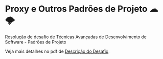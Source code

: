 # Proxy e Outros Padrões de Projeto ☁🌩
Resolução de desafio de Técnicas Avançadas de Desenvolvimento de Software - Padrões de Projeto

Veja mais detalhes no pdf de [Descrição do Desafio](./ChallengeDescriptionProxy.pdf).

